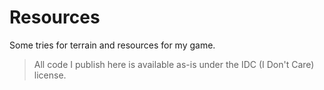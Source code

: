 # Resources

Some tries for terrain and resources for my game.

> All code I publish here is available as-is under the IDC (I Don't Care)
> license.
